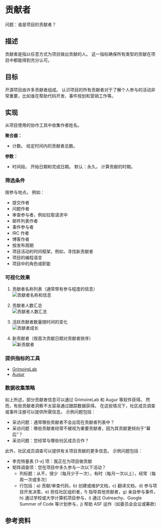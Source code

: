 # 贡献者

问题：谁是项目的贡献者？

## 描述

贡献者是指以任意方式为项目做出贡献的人。 这一指标确保所有类型的贡献在项目中都能得到充分认可。

## 目标

开源项目由许多贡献者组成。 认识项目的所有贡献者对于了解个人参与的活动非常重要，比如谁在帮助代码开发、事件规划和营销工作等。

## 实现

从项目使用的协作工具中收集作者姓名。

**聚合器：**
* 计数。 给定时间内的贡献者总数。

**参数：**
* 时间段。 开始日期和完成日期。 默认：永久。 计算贡献的时期。

### 筛选条件

按参与地点。 例如：
* 提交作者
* 问题作者
* 审查参与者，例如拉取请求中
* 邮件列表作者
* 事件参与者
* IRC 作者
* 博客作者
* 按发布周期
* 项目活动的时间框架，例如，寻找新贡献者
* 项目的编程语言
* 项目中的角色或职能

### 可视化效果

1. 贡献者名称列表（通常带有参与程度的信息）<br /> ![贡献者名称和信息](images/top_contributor_info.png)

2. 贡献者人数汇总<br /> ![贡献者人数汇总](images/summary_contributor_number.png)

3. 活跃贡献者数量随时间的变化<br /> ![贡献者成长](images/contributor_growth.png)

4. 新贡献者（按首次贡献日期对贡献者排序）<br /> ![新贡献者](images/first_commit_date.png)

### 提供指标的工具

* [GrimoireLab](https://chaoss.github.io/grimoirelab/)
* [Augur](http://augur.osshealth.io/api_docs/#api-Evolution-Contributors_Repo_)

### 数据收集策略

如上所述，部分贡献者信息可以通过 GrimoireLab 和 Augur 等软件获得。 然而，有些贡献者洞察不太容易通过跟踪数据获得。 在这些情况下，社区成员调查或事件注册可以提供所需信息。 示例问题包括：

* 采访问题：通常哪些贡献者不会出现在贡献者列表中？
* 采访问题：哪些贡献者经常不被视为重要贡献者，因为其贡献更倾向于“幕后”？
* 采访问题：您经常与哪些社区成员合作？

此外，社区成员调查可以提供有关项目贡献的更多信息。 示例问题包括：

* 李克特量表 [1-x] 项：我正在为项目做贡献
* 矩阵调查项：您在项目中多久参与一次以下活动？
  * 列标题：从不，很少（每月少于一次），有时（每月一次以上），经常（每周一次或多次）
  * 行包括：a) 贡献/审查代码，b) 创建或维护文档，c) 翻译文档，d) 参与项目开发决策，e) 担任社区组织者，f) 指导其他贡献者，g) 亲自参与事件，h) 通过学校或大学计算机项目参与，i) 通过 Outreachy、Google Summer of Code 等计划参与，j) 帮助 ASF 运作（如委员会会议或筹款）

## 参考资料
